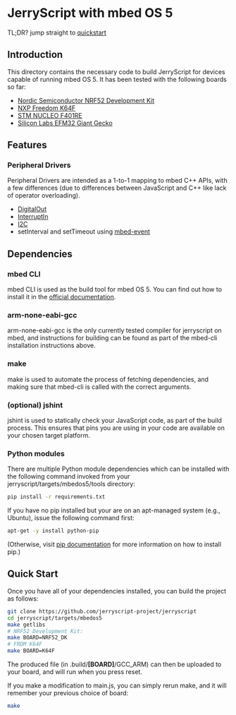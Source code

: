 # JerryScript with mbed OS 5

TL;DR? jump straight to [quickstart](#quick-start)

## Introduction

This directory contains the necessary code to build JerryScript for devices
capable of running mbed OS 5. It has been tested with the following boards
so far:

- [Nordic Semiconductor NRF52 Development Kit](https://developer.mbed.org/platforms/Nordic-nRF52-DK/)
- [NXP Freedom K64F](https://developer.mbed.org/platforms/FRDM-K64F/)
- [STM NUCLEO F401RE](https://developer.mbed.org/platforms/ST-Nucleo-F401RE/)
- [Silicon Labs EFM32 Giant Gecko](https://developer.mbed.org/platforms/EFM32-Giant-Gecko/)

## Features

### Peripheral Drivers

Peripheral Drivers are intended as a 1-to-1 mapping to mbed C++ APIs, with a few
differences (due to differences between JavaScript and C++ like lack of operator
overloading).

- [DigitalOut](https://docs.mbed.com/docs/mbed-os-api-reference/en/5.1/APIs/io/DigitalOut/)
- [InterruptIn](https://docs.mbed.com/docs/mbed-os-api-reference/en/5.1/APIs/io/InterruptIn/)
- [I2C](https://docs.mbed.com/docs/mbed-os-api-reference/en/5.1/APIs/interfaces/digital/I2C/)
- setInterval and setTimeout using [mbed-event](https://github.com/ARMmbed/mbed-events)

## Dependencies

### mbed CLI

mbed CLI is used as the build tool for mbed OS 5. You can find out how to install
it in the [official documentation](https://docs.mbed.com/docs/mbed-os-handbook/en/5.1/dev_tools/cli/#installing-mbed-cli).

### arm-none-eabi-gcc

arm-none-eabi-gcc is the only currently tested compiler for jerryscript on mbed,
and instructions for building can be found as part of the mbed-cli installation
instructions above.

### make

make is used to automate the process of fetching dependencies, and making sure that
mbed-cli is called with the correct arguments.

### (optional) jshint

jshint is used to statically check your JavaScript code, as part of the build process.
This ensures that pins you are using in your code are available on your chosen target
platform.

### Python modules

There are multiple Python module dependencies which can be installed with the
following command invoked from your jerryscript/targets/mbedos5/tools directory:

```bash
pip install -r requirements.txt
```

If you have no pip installed but your are on an apt-managed system (e.g.,
Ubuntu), issue the following command first:

```bash
apt-get -y install python-pip
```

(Otherwise, visit 
[pip documentation](https://pip.pypa.io/en/stable/installing/) for more 
information on how to install pip.)

## Quick Start

Once you have all of your dependencies installed, you can build the project as follows:

```bash
git clone https://github.com/jerryscript-project/jerryscript
cd jerryscript/targets/mbedos5
make getlibs
# NRF52 Development Kit:
make BOARD=NRF52_DK
# FRDM K64F
make BOARD=K64F
```

The produced file (in .build/**[BOARD]**/GCC_ARM) can then be uploaded to your board, and will
run when you press reset.

If you make a modification to main.js, you can simply rerun make, and it will remember your
previous choice of board:

```bash
make
```
